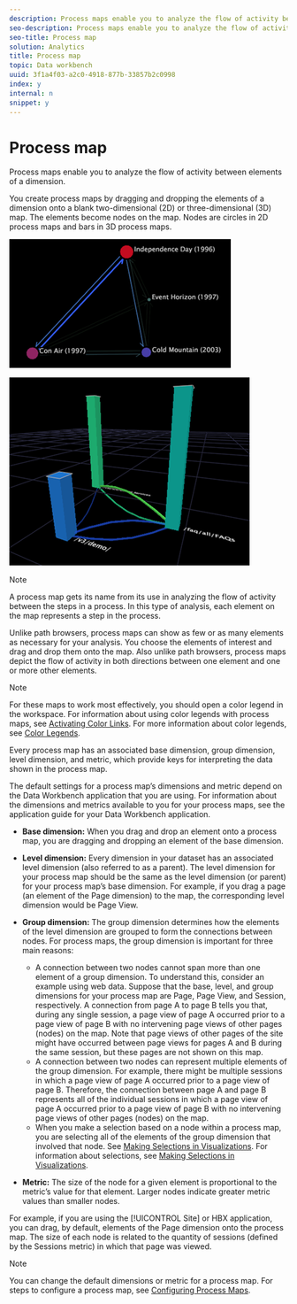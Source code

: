 ```yaml
---
description: Process maps enable you to analyze the flow of activity between elements of a dimension.
seo-description: Process maps enable you to analyze the flow of activity between elements of a dimension.
seo-title: Process map
solution: Analytics
title: Process map
topic: Data workbench
uuid: 3f1a4f03-a2c0-4918-877b-33857b2c0998
index: y
internal: n
snippet: y
---
```


# Process map

Process maps enable you to analyze the flow of activity between elements of a dimension.

 You create process maps by dragging and dropping the elements of a dimension onto a blank two-dimensional (2D) or three-dimensional (3D) map. The elements become nodes on the map. Nodes are circles in 2D process maps and bars in 3D process maps.

![](assets/vis_2DProcessMap.png)

![](assets/vis_3DProcessMap.png)

>[!NOTE]
>
>A process map gets its name from its use in analyzing the flow of activity between the steps in a process. In this type of analysis, each element on the map represents a step in the process.

Unlike path browsers, process maps can show as few or as many elements as necessary for your analysis. You choose the elements of interest and drag and drop them onto the map. Also unlike path browsers, process maps depict the flow of activity in both directions between one element and one or more other elements.

>[!NOTE]
>
>For these maps to work most effectively, you should open a color legend in the workspace. For information about using color legends with process maps, see [Activating Color Links](../../c-analysis-vis/c-proc-maps/c-act-color-lnks.md#concept_2C9B9F67F2BD4CD7A5431FA21C094EDC). For more information about color legends, see [Color Legends](../../c-analysis-vis/c-legends/c-color-leg.md#concept_F84D51DC0D6547F981D0642FC2D01358).

Every process map has an associated base dimension, group dimension, level dimension, and metric, which provide keys for interpreting the data shown in the process map.

The default settings for a process map’s dimensions and metric depend on the Data Workbench application that you are using. For information about the dimensions and metrics available to you for your process maps, see the application guide for your Data Workbench application.

* **Base dimension:** When you drag and drop an element onto a process map, you are dragging and dropping an element of the base dimension. 
* **Level dimension:** Every dimension in your dataset has an associated level dimension (also referred to as a parent). The level dimension for your process map should be the same as the level dimension (or parent) for your process map’s base dimension. For example, if you drag a page (an element of the Page dimension) to the map, the corresponding level dimension would be Page View. 
* **Group dimension:** The group dimension determines how the elements of the level dimension are grouped to form the connections between nodes. For process maps, the group dimension is important for three main reasons:

    * A connection between two nodes cannot span more than one element of a group dimension. To understand this, consider an example using web data. Suppose that the base, level, and group dimensions for your process map are Page, Page View, and Session, respectively. A connection from page A to page B tells you that, during any single session, a page view of page A occurred prior to a page view of page B with no intervening page views of other pages (nodes) on the map. Note that page views of other pages of the site might have occurred between page views for pages A and B during the same session, but these pages are not shown on this map. 
    * A connection between two nodes can represent multiple elements of the group dimension. For example, there might be multiple sessions in which a page view of page A occurred prior to a page view of page B. Therefore, the connection between page A and page B represents all of the individual sessions in which a page view of page A occurred prior to a page view of page B with no intervening page views of other pages (nodes) on the map. 
    * When you make a selection based on a node within a process map, you are selecting all of the elements of the group dimension that involved that node. See [Making Selections in Visualizations](../../c-vis/c-sel-vis/c-sel-vis.md#concept_012870EC22C7476E9AFBF3B8B2515746). For information about selections, see [Making Selections in Visualizations](../../c-vis/c-sel-vis/c-sel-vis.md#concept_012870EC22C7476E9AFBF3B8B2515746).

* **Metric:** The size of the node for a given element is proportional to the metric’s value for that element. Larger nodes indicate greater metric values than smaller nodes.

For example, if you are using the [!UICONTROL Site] or HBX application, you can drag, by default, elements of the Page dimension onto the process map. The size of each node is related to the quantity of sessions (defined by the Sessions metric) in which that page was viewed.

>[!NOTE]
>
>You can change the default dimensions or metric for a process map. For steps to configure a process map, see [Configuring Process Maps](../../c-intf-anlys-ftrs/t-config-proc-maps.md#task_4A95730B18A14BC790A77C013832B2D6).

